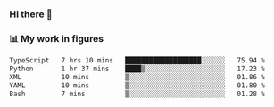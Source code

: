 ### Hi there 👋

### 📊 My work in figures

<!--START_SECTION:waka-->

```txt
TypeScript   7 hrs 10 mins   ███████████████████░░░░░░   75.94 %
Python       1 hr 37 mins    ████▒░░░░░░░░░░░░░░░░░░░░   17.23 %
XML          10 mins         ▒░░░░░░░░░░░░░░░░░░░░░░░░   01.86 %
YAML         10 mins         ▒░░░░░░░░░░░░░░░░░░░░░░░░   01.80 %
Bash         7 mins          ▒░░░░░░░░░░░░░░░░░░░░░░░░   01.28 %
```

<!--END_SECTION:waka-->
